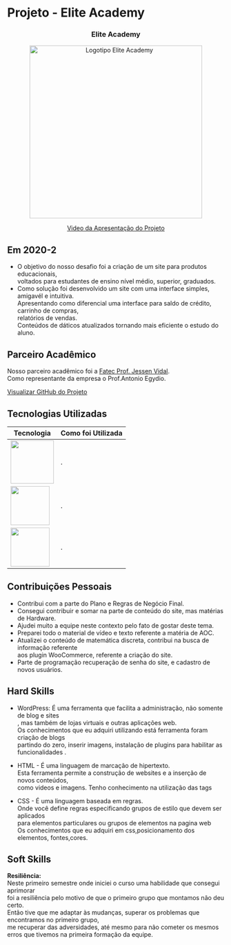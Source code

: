 # Projeto - Elite Academy

<div align=center>
 <h3>Elite Academy</h3>
  <img src="https://user-images.githubusercontent.com/111800315/192763939-29ea9044-a834-4df3-9da0-8f6eb83dadf5.gif" width=400 alt="Logotipo Elite Academy" />
 
  <a href="https://drive.google.com/file/d/171P9D6hfO-bxYBSApbL8MUAtkh-QTQEs/view?usp=sharing">Video da Apresentação do Projeto</a>
</div>

## Em 2020-2
* O objetivo do nosso desafio foi a criação de um site para produtos educacionais,<br>
voltados para estudantes de ensino nível médio, superior, graduados.<br>   
* Como solução foi desenvolvido um site com uma interface simples, amigavél e intuitiva.<br>
Apresentando como diferencial uma interface para saldo de crédito, carrinho de compras,<br>relatórios de vendas.<br> Conteúdos de dáticos atualizados tornando mais eficiente o estudo do aluno.  

## Parceiro Acadêmico
Nosso parceiro acadêmico foi a <a href="https://fatecsjc-prd.azurewebsites.net/">Fatec Prof. Jessen Vidal</a>.<br>
Como representante da empresa o Prof.Antonio Egydio.

[Visualizar GitHub do Projeto](https://github.com/Ritas2022/ProjetoIntegrador01)

## Tecnologias Utilizadas

|Tecnologia|Como foi Utilizada|
|-|:-|
|<img src="https://github.com/Ritas2022/Portfolio/assets/111800315/2891daee-019b-47ea-a37b-017f8922c4d4" height="100" title=""/>|.|
|<img src="https://github.com/Ritas2022/Portfolio/assets/111800315/f1361fed-4be2-4358-8126-973416034017" height="90" title=""/>|.|
|<img src="" height="90" title=""/>|.|

## Contribuições Pessoais
* Contribui com a parte do Plano e Regras de Negócio Final.<br>
* Consegui contribuir e somar na parte de conteúdo do site, mas matérias de Hardware.<br>
* Ajudei muito a equipe neste contexto pelo fato de gostar deste tema.<br>
* Preparei todo o material de vídeo e texto referente a matéria de AOC.<br>
* Atualizei o conteúdo de matemática discreta, contribui na busca de informação referente<br> aos plugin WooCommerce, referente a criação do site.<br>
* Parte de programação recuperação de senha do site, e cadastro de novos usuários.   

## Hard Skills
- WordPress: É uma ferramenta que facilita a administração, não somente de blog e sites<br>, mas também de lojas virtuais e outras aplicações web.<br>
Os conhecimentos que eu adquiri utilizando está ferramenta foram criação de blogs<br>
partindo do zero, inserir imagens, instalação de plugins para habilitar as funcionalidades .<br> 

- HTML - É uma linguagem de marcação de hipertexto.<br>
Esta ferramenta permite a construção de websites e a inserção de novos conteúdos,<br>
como videos e imagens.
Tenho conhecimento na utilização das tags<br>

- CSS - É uma linguagem baseada em regras.<br>
Onde você define regras especificando grupos de estilo que devem ser aplicados<br>
para elementos particulares ou grupos de elementos na pagina web<br>
Os conhecimentos que eu adquiri em css,posicionamento dos elementos, fontes,cores.

## Soft Skills

<b>Resiliência:</b> <br>
Neste primeiro semestre onde iniciei o curso uma habilidade que consegui aprimorar<br> foi a resiliência pelo motivo de que o primeiro grupo que montamos não deu certo.<br>
Então tive que me adaptar às mudanças, superar os problemas que encontramos no primeiro grupo,<br> me recuperar das adversidades, até mesmo para não cometer os mesmos erros que tivemos na primeira formação da equipe.